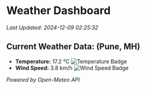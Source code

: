 
# Weather Dashboard

_Last Updated: 2024-12-09 02:25:32_

## Current Weather Data: (Pune, MH)
- **Temperature:** 17.2 °C ![Temperature Badge](https://img.shields.io/badge/Temperature-Low%20Temp-blue)
- **Wind Speed:** 3.8 km/h ![Wind Speed Badge](https://img.shields.io/badge/Wind%20Speed-Low%20Wind-blue)

*Powered by Open-Meteo API*
